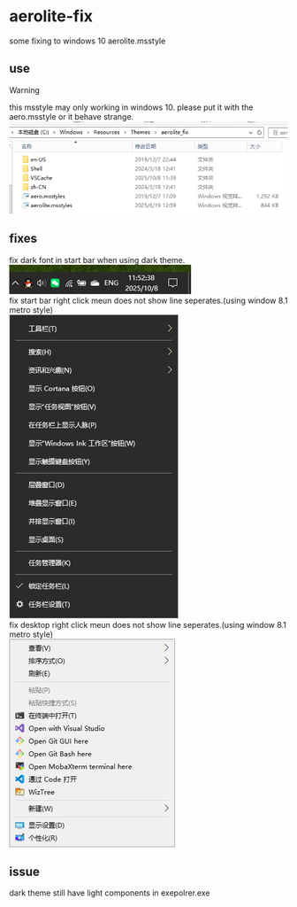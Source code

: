 # aerolite-fix
some fixing to windows 10 aerolite.msstyle  
## use
> [!WARNING]
> this msstyle may only working in windows 10.
please put it with the aero.msstyle or it behave strange.  
![put](put.png)
## fixes
fix dark font in start bar when using dark theme.  
![bar](bar.png)  
fix start bar right click meun does not show line seperates.(using window 8.1 metro style)  
![seperate](seperate.png)  
fix desktop right click meun does not show line seperates.(using window 8.1 metro style)  
![desktop](desktop.png)
## issue
dark theme still have light components in exepolrer.exe  
